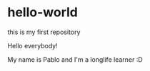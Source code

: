 # hello-world
this is my first repository

Hello everybody!

My name is Pablo and I'm a longlife learner :D
